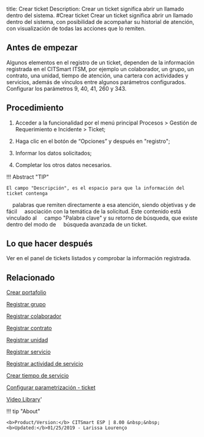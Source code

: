 title:  Crear ticket
Description: Crear un ticket significa abrir un llamado dentro del sistema. 
#Crear ticket
Crear un ticket significa abrir un llamado dentro del sistema, con posibilidad de acompañar su historial de atención, con visualización de todas las acciones que lo remiten.

Antes de empezar
----------------

Algunos elementos en el registro de un ticket, dependen de la información
registrada en el CITSmart ITSM, por ejemplo un colaborador, un grupo, un
contrato, una unidad, tiempo de atención, una cartera con actividades y
servicios, además de vínculos entre algunos parámetros configurados.
Configurar los parámetros 9, 40, 41, 260 y 343.

Procedimiento
-------------

1.  Acceder a la funcionalidad por el menú principal Procesos \> Gestión de
    Requerimiento e Incidente \> Ticket;

2.  Haga clic en el botón de “Opciones” y después en "registro";

3.  Informar los datos solicitados;

4.  Completar los otros datos necesarios.

!!! Abstract "TIP"

    El campo "Descripción", es el espacio para que la información del ticket contenga
    palabras que remiten directamente a esa atención, siendo objetivas y de fácil
    asociación con la temática de la solicitud. Este contenido está vinculado al
    campo "Palabra clave" y su retorno de búsqueda, que existe dentro del modo de
    búsqueda avanzada de un ticket.

Lo que hacer después
--------------------

Ver en el panel de tickets listados y comprobar la información registrada.

Relacionado
---------------

[Crear portafolio](/es-es/citsmart-esp-8/processes/portfolio-and-catalog/use/create-the-portfolio.html)

[Registrar grupo](/es-es/citsmart-esp-8/initial-settings/access-settings/user/register-groups.html)

[Registrar colaborador](/es-es/citsmart-esp-8/initial-settings/access-settings/user/register-employee.html)

[Registrar contrato](/es-es/citsmart-esp-8/additional-features/contract-management/use/register-contract.html)

[Registrar unidad](/es-es/citsmart-esp-8/platform-administration/region-and-language/register-unit.html)

[Registrar servicio](/es-es/citsmart-esp-8/processes/portfolio-and-catalog/use/register-a-service.html)

[Registrar actividad de servicio](/es-es/citsmart-esp-8/processes/portfolio-and-catalog/use/register-service-activity.html)

[Crear tiempo de servicio](/es-es/citsmart-esp-8/processes/service-level/configuration/create-time-attendance.html)

[Configurar parametrización - ticket](/es-es/citsmart-esp-8/platform-administration/parameters-list/configure-parametrization-ticket.html)

<i class='fa fa-youtube-play  fa-2x' style='color:#97ce17;vertical-align: middle;'> </i> [Video Library](https://www.youtube.com/playlist?list=PLB5qK2uzf2ROfIFL9F-3s-gomHNzudBEy)'

!!! tip "About"

    <b>Product/Version:</b> CITSmart ESP | 8.00 &nbsp;&nbsp;
    <b>Updated:</b>01/25/2019 - Larissa Lourenço

